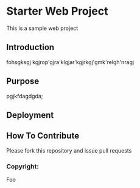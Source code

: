 # Starter Web Project

This is a sample web project

## Introduction

fohsgksgj kgjrop'gjra'klgjar'kgjrkgj'gmk'relgh'nragj

## Purpose
pgjkfdagdgda;

## Deployment

## How To Contribute
Please fork this repository and issue pull requests

### Copyright:
Foo
